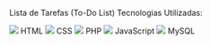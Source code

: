 
Lista de Tarefas (To-Do List)
Tecnologias Utilizadas:

<img src="https://img.icons8.com/color/24/000000/html-5--v1.png"/> HTML
<img src="https://img.icons8.com/color/24/000000/css3.png"/> CSS
<img src="https://img.icons8.com/color/24/000000/php.png"/> PHP
<img src="https://img.icons8.com/color/24/000000/javascript--v1.png"/> JavaScript
<img src="https://img.icons8.com/ios-filled/24/000000/sql.png"/> MySQL

